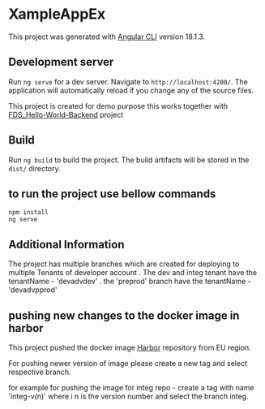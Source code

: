# XampleAppEx

This project was generated with [Angular CLI](https://github.com/angular/angular-cli) version 18.1.3.

## Development server

Run `ng serve` for a dev server. Navigate to `http://localhost:4200/`. The application will automatically reload if you change any of the source files.

This project is created for demo purpose this works together with [FDS_Hello-World-Backend](https://code.siemens.com/xamples/fds-hello-world/webapp/fds-hello-world-backend) project

## Build

Run `ng build` to build the project. The build artifacts will be stored in the `dist/` directory.

## to run the project use bellow commands

```
npm install
ng serve 
```

## Additional Information
The project has multiple branches which are created for deploying to multiple Tenants of developer account .
The dev and integ tenant have the tenantName - 'devadvdev' . the 'preprod' branch have the tenantName - 'devadvpprod'

## pushing new changes to the docker image in harbor
This project pushed the docker image [Harbor](https://harbor.xcr.svcs01eu.prod.eu-central-1.kaas.sws.siemens.com) repository from EU region.

For pushing newer version of image please create a new tag and select respective branch.

for example for pushing the image for integ repo - create a tag with name 'integ-v(n)' where i n is the version number and select the branch integ.
